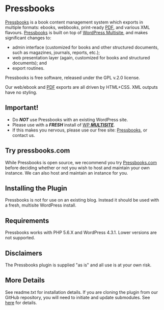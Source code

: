 Pressbooks
==========

[Pressbooks](http://pressbooks.com) is a book content management system which exports in multiple formats: ebooks, webbooks, print-ready [PDF][], and various XML flavours. [Pressbooks](http://pressbooks.com) is built on top of [WordPress Multisite](http://codex.wordpress.org/Glossary#Multisite), and makes significant changes to:
  * admin interface (customized for books and other structured documents, such as magazines, journals, reports, etc.);
  * web presentation layer (again, customized for books and structured documents); and 
  * export routines. 

Pressbooks is free software, released under the GPL v.2.0 license. 

Our web/ebook and [PDF][] exports are all driven by HTML+CSS. XML outputs have no styling.

  [PDF]: http://pressbooks.com/prince        "Note: we use the non-free software Prince XML for PDF export."


Important!
----------

 * Do ___NOT___ use Pressbooks with an existing WordPress site. 
 * Please use with a ___FRESH___ install of [WP ___MULTISITE___](http://codex.wordpress.org/Glossary#Multisite).
 * If this makes you nervous, please use our free site: [Pressbooks](http://pressbooks.com), or contact us.


Try pressbooks.com
------------------

While Pressbooks is open source, we recommend you try [Pressbooks.com](http://pressbooks.com) before deciding whether or not you wish to host and maintain your own instance. We can also host and maintain an instance for you. 

Installing the Plugin
---------------------

Pressbooks is not for use on an existing blog. Instead it should be used with a fresh, multisite WordPress install.

Requirements
------------

Pressbooks works with PHP 5.6.X and WordPress 4.3.1. Lower versions are not supported.

Disclaimers
-----------

The Pressbooks plugin is supplied "as is" and all use is at your own risk.

More Details
------------

See readme.txt for installation details. If you are cloning the plugin from our GitHub repository, you will need to initiate and update submodules. See [here](http://git-scm.com/docs/git-submodule) for details.
